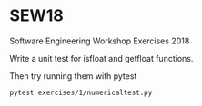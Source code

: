 # SEW18
Software Engineering Workshop Exercises 2018


Write a unit test for isfloat and getfloat functions.

Then try running them with pytest
```bash
pytest exercises/1/numericaltest.py
```
